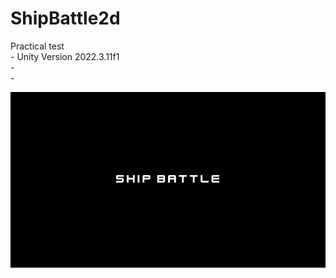# ShipBattle2d
 Practical test <br>-
 Unity Version  2022.3.11f1 <br>-<br>-

[<img src = 'https://github.com/jfpiovesa/TestShipBattle2d/blob/main/Imags/Screenshot%202023-11-27%20150650.png'>](https://jfpiovesa.github.io/TestShipBattle2d/)

   
